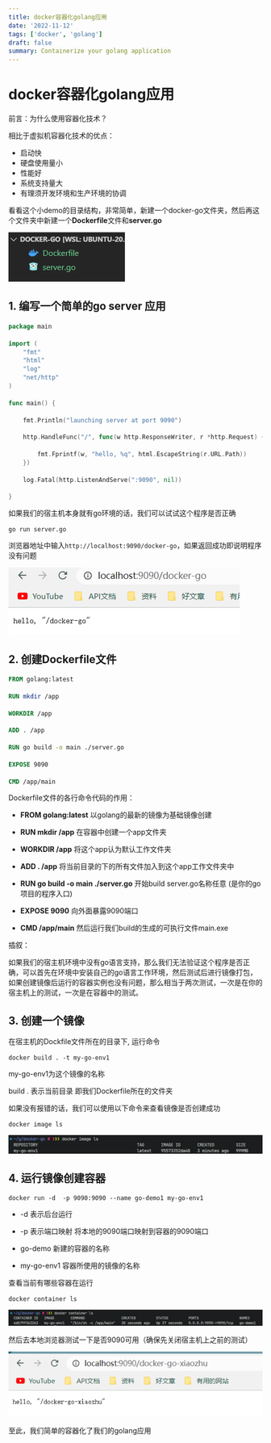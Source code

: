 ```yaml
---
title: docker容器化golang应用
date: '2022-11-12'
tags: ['docker', 'golang']
draft: false
summary: Containerize your golang application
---
```



# docker容器化golang应用



前言：为什么使用容器化技术？

相比于虚拟机容器化技术的优点：

* 启动快
* 硬盘使用量小
* 性能好
* 系统支持量大
* 有理须开发环境和生产环境的协调

看看这个小demo的目录结构，非常简单，新建一个docker-go文件夹，然后再这个文件夹中新建一个**Dockerfile**文件和**server.go** 



![image-20221003170329772](https://raw.githubusercontent.com/XIAOZHUXUEJAVA/MyGraphBed/master/image-20221003170329772.png)



## 1. 编写一个简单的go server 应用

```go
package main

import (
	"fmt"
	"html"
	"log"
	"net/http"
)

func main() {

	fmt.Println("launching server at port 9090")

	http.HandleFunc("/", func(w http.ResponseWriter, r *http.Request) {

		fmt.Fprintf(w, "hello, %q", html.EscapeString(r.URL.Path))
	})

	log.Fatal(http.ListenAndServe(":9090", nil))

}
```



如果我们的宿主机本身就有go环境的话，我们可以试试这个程序是否正确

```shell
go run server.go
```





浏览器地址中输入`http://localhost:9090/docker-go`，如果返回成功即说明程序没有问题

![image-20221003170345130](https://raw.githubusercontent.com/XIAOZHUXUEJAVA/MyGraphBed/master/image-20221003170345130.png)



## 2. 创建Dockerfile文件

```dockerfile
FROM golang:latest

RUN mkdir /app

WORKDIR /app

ADD . /app

RUN go build -o main ./server.go

EXPOSE 9090

CMD /app/main
```



Dockerfile文件的各行命令代码的作用：

* **FROM golang:latest**   以golang的最新的镜像为基础镜像创建

* **RUN mkdir /app**   在容器中创建一个app文件夹

* **WORKDIR /app**   将这个app认为默认工作文件夹

* **ADD . /app**	将当前目录的下的所有文件加入到这个app工作文件夹中

* **RUN go build -o main ./server.go**  开始build server.go名称任意  (是你的go项目的程序入口)

* **EXPOSE 9090**  向外面暴露9090端口

* **CMD /app/main**  然后运行我们build的生成的可执行文件main.exe

插叙：

如果我们的宿主机环境中没有go语言支持，那么我们无法验证这个程序是否正确，可以首先在环境中安装自己的go语言工作环境，然后测试后进行镜像打包，如果创建镜像后运行的容器实例也没有问题，那么相当于两次测试，一次是在你的宿主机上的测试，一次是在容器中的测试。

## 3. 创建一个镜像



在宿主机的Dockfile文件所在的目录下, 运行命令

```shell
docker build . -t my-go-env1
```

my-go-env1为这个镜像的名称

build . 表示当前目录  即我们Dockerfile所在的文件夹

如果没有报错的话，我们可以使用以下命令来查看镜像是否创建成功

```shell
docker image ls
```

![image-20221003170411373](https://raw.githubusercontent.com/XIAOZHUXUEJAVA/MyGraphBed/master/image-20221003170411373.png)

## 4. 运行镜像创建容器

```shell
docker run -d  -p 9090:9090 --name go-demo1 my-go-env1
```

*  -d 表示后台运行

* -p 表示端口映射  将本地的9090端口映射到容器的9090端口

* go-demo 新建的容器的名称

* my-go-env1 容器所使用的镜像的名称

查看当前有哪些容器在运行

```shell
docker container ls
```

![image-20221003170802220](https://raw.githubusercontent.com/XIAOZHUXUEJAVA/MyGraphBed/master/image-20221003170802220.png)



然后去本地浏览器测试一下是否9090可用（确保先关闭宿主机上之前的测试）

![image-20221003170846628](https://raw.githubusercontent.com/XIAOZHUXUEJAVA/MyGraphBed/master/image-20221003170846628.png)



至此，我们简单的容器化了我们的golang应用

